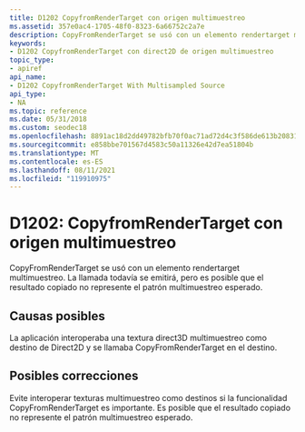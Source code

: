 ```yaml
---
title: D1202 CopyfromRenderTarget con origen multimuestreo
ms.assetid: 357e0ac4-1705-48f0-8323-6a66752c2a7e
description: CopyFromRenderTarget se usó con un elemento rendertarget multimuestreo. La llamada todavía se emitirá, pero es posible que el resultado copiado no represente el patrón multimuestreo esperado.
keywords:
- D1202 CopyfromRenderTarget con direct2D de origen multimuestreo
topic_type:
- apiref
api_name:
- D1202 CopyfromRenderTarget With Multisampled Source
api_type:
- NA
ms.topic: reference
ms.date: 05/31/2018
ms.custom: seodec18
ms.openlocfilehash: 8891ac18d2dd49782bfb70f0ac71ad72d4c3f586de613b20831e74ad30d8fb96
ms.sourcegitcommit: e858bbe701567d4583c50a11326e42d7ea51804b
ms.translationtype: MT
ms.contentlocale: es-ES
ms.lasthandoff: 08/11/2021
ms.locfileid: "119910975"
---
```

# <a name="d1202-copyfromrendertarget-with-multisampled-source"></a>D1202: CopyfromRenderTarget con origen multimuestreo

CopyFromRenderTarget se usó con un elemento rendertarget multimuestreo. La llamada todavía se emitirá, pero es posible que el resultado copiado no represente el patrón multimuestreo esperado.






 

## <a name="possible-causes"></a>Causas posibles

La aplicación interoperaba una textura direct3D multimuestreo como destino de Direct2D y se llamaba CopyFromRenderTarget en el destino.

## <a name="possible-fixes"></a>Posibles correcciones

Evite interoperar texturas multimuestreo como destinos si la funcionalidad CopyFromRenderTarget es importante. Es posible que el resultado copiado no represente el patrón multimuestreo esperado.

 

 




